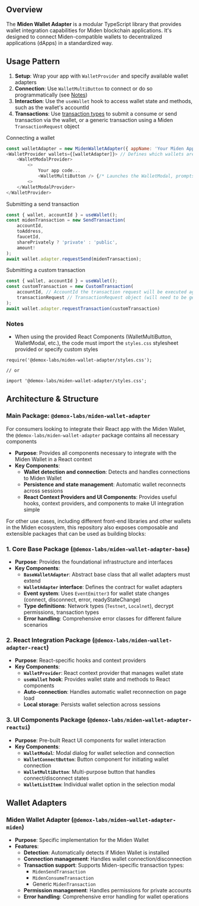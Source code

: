 ## Overview

The **Miden Wallet Adapter** is a modular TypeScript library that provides wallet integration capabilities for Miden blockchain applications. It's designed to connect Miden-compatible wallets to decentralized applications (dApps) in a standardized way.

## Usage Pattern

1. **Setup**: Wrap your app with `WalletProvider` and specify available wallet adapters
2. **Connection**: Use `WalletMultiButton` to connect or do so programmatically (see [Notes](#notes))
3. **Interaction**: Use the `useWallet` hook to access wallet state and methods, such as the wallet's accountId
4. **Transactions**: Use [transaction types](https://github.com/demox-labs/miden-wallet-adapter/blob/main/packages/core/base/transaction.ts) to submit a consume or send transaction via the wallet, or a generic transaction using a Miden `TransactionRequest` object

Connecting a wallet
```js
const walletAdapter = new MidenWalletAdapter({ appName: 'Your Miden App', });
<WalletProvider wallets={[walletAdapter]}> // Defines which wallets are supported
    <WalletModalProvider>
        <>
            Your app code...
            <WalletMultiButton /> {/* Launches the WalletModal, prompts the user to connect their wallet */}
        <>
    </WalletModalProvider>
</WalletProvider>
```

Submitting a send transaction
```js
const { wallet, accountId } = useWallet();
const midenTransaction = new SendTransaction(
    accountId,
    toAddress,
    faucetId,
    sharePrivately ? 'private' : 'public',
    amount!
);
await wallet.adapter.requestSend(midenTransaction);
```

Submitting a custom transaction
```js
const { wallet, accountId } = useWallet();
const customTransaction = new CustomTransaction(
    accountId, // AccountId the transaction request will be executed against
    transactionRequest // TransactionRequest object (will need to be generated using the Miden Web SDK)
);
await wallet.adapter.requestTransaction(customTransaction)
```

### Notes

* When using the provided React Components (WalletMultiButton, WalletModal, etc.), the code must import the `styles.css` stylesheet provided or specify custom styles

```
require('@demox-labs/miden-wallet-adapter/styles.css');

// or

import '@demox-labs/miden-wallet-adapter/styles.css';
```

## Architecture & Structure

### **Main Package**: `@demox-labs/miden-wallet-adapter`

For consumers looking to integrate their React app with the Miden Wallet, the `@demox-labs/miden-wallet-adapter` package contains all necessary components
- **Purpose**: Provides all components necessary to integrate with the Miden Wallet in a React context
- **Key Components**:
  - **Wallet detection and connection**: Detects and handles connections to Miden Wallet
  - **Persistence and state management**: Automatic wallet reconnects across sessions
  - **React Context Providers and UI Components**: Provides useful hooks, context providers, and components to make UI integration simple

For other use cases, including different front-end libraries and other wallets in the Miden ecosystem, this repository also exposes composable and extensible packages that can be used as building blocks:

### 1. **Core Base Package** (`@demox-labs/miden-wallet-adapter-base`)
- **Purpose**: Provides the foundational infrastructure and interfaces
- **Key Components**:
  - **`BaseWalletAdapter`**: Abstract base class that all wallet adapters must extend
  - **`WalletAdapter` interface**: Defines the contract for wallet adapters
  - **Event system**: Uses `EventEmitter3` for wallet state changes (connect, disconnect, error, readyStateChange)
  - **Type definitions**: Network types (`Testnet`, `Localnet`), decrypt permissions, transaction types
  - **Error handling**: Comprehensive error classes for different failure scenarios

### 2. **React Integration Package** (`@demox-labs/miden-wallet-adapter-react`)
- **Purpose**: React-specific hooks and context providers
- **Key Components**:
  - **`WalletProvider`**: React context provider that manages wallet state
  - **`useWallet` hook**: Provides wallet state and methods to React components
  - **Auto-connection**: Handles automatic wallet reconnection on page load
  - **Local storage**: Persists wallet selection across sessions

### 3. **UI Components Package** (`@demox-labs/miden-wallet-adapter-reactui`)
- **Purpose**: Pre-built React UI components for wallet interaction
- **Key Components**:
  - **`WalletModal`**: Modal dialog for wallet selection and connection
  - **`WalletConnectButton`**: Button component for initiating wallet connection
  - **`WalletMultiButton`**: Multi-purpose button that handles connect/disconnect states
  - **`WalletListItem`**: Individual wallet option in the selection modal

## Wallet Adapters

### Miden Wallet Adapter (`@demox-labs/miden-wallet-adapter-miden`)
- **Purpose**: Specific implementation for the Miden Wallet
- **Features**:
  - **Detection**: Automatically detects if Miden Wallet is installed
  - **Connection management**: Handles wallet connection/disconnection
  - **Transaction support**: Supports Miden-specific transaction types:
    - `MidenSendTransaction`
    - `MidenConsumeTransaction`
    - Generic `MidenTransaction`
  - **Permission management**: Handles permissions for private accounts
  - **Error handling**: Comprehensive error handling for wallet operations